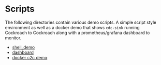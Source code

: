 # Scripts
The following directories contain various demo scripts.  A simple script style environment as well as a docker demo that shows `cdc-sink` running Cockroach to Cockroach along with a prometheus/grafana dashboard to monitor.

+ [shell_demo](./shell_demo/README.md)
+ [dashboard](./dashboard)
+ [docker c2c demo](./docker_c2c/README.md)

